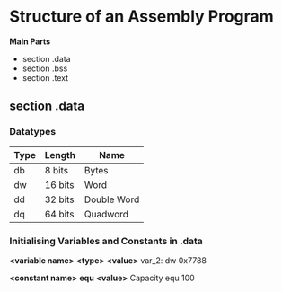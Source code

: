 # Structure of an Assembly Program
**Main Parts**
- section .data
- section .bss
- section .text


## section .data 

### Datatypes
|Type|Length|Name|
|-|-|-|
|db|8 bits|Bytes|
|dw|16 bits|Word|
|dd|32 bits|Double Word|
|dq|64 bits|Quadword

### Initialising Variables and Constants in .data
**\<variable name\>**  **\<type>**  **\<value\>**
var_2: dw 0x7788

**\<constant name\>**  **equ**  **\<value\>**
Capacity equ 100 
